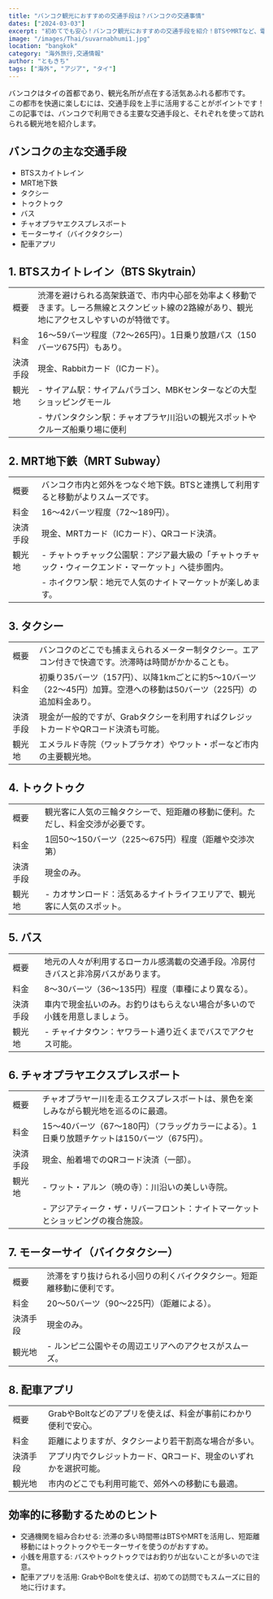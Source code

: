 ```yaml
---
title: "バンコク観光におすすめの交通手段は？バンコクの交通事情"
dates: ["2024-03-03"]
excerpt: "初めてでも安心！バンコク観光におすすめの交通手段を紹介！BTSやMRTなど、電車での移動が快適で効率的。タクシーやトゥクトゥクも魅力的!バスやチャオプラヤエクスプレスボートで現地の雰囲気を味わうのもおすすめです。それぞれの料金や特徴を詳しく解説し、観光スポットとの組み合わせ方もご紹介します。"
image: "/images/Thai/suvarnabhumi1.jpg"
location: "bangkok"
category: "海外旅行,交通情報"
author: "ともきち"
tags: ["海外", "アジア", "タイ"]
---
```


バンコクはタイの首都であり、観光名所が点在する活気あふれる都市です。  
この都市を快適に楽しむには、交通手段を上手に活用することがポイントです！  
この記事では、バンコクで利用できる主要な交通手段と、それぞれを使って訪れられる観光地を紹介します。

## バンコクの主な交通手段

- BTSスカイトレイン
- MRT地下鉄
- タクシー
- トゥクトゥク
- バス
- チャオプラヤエクスプレスボート
- モーターサイ（バイクタクシー）
- 配車アプリ

## 1. BTSスカイトレイン（BTS Skytrain）

|          |                                                                                                                                               |
| -------- | --------------------------------------------------------------------------------------------------------------------------------------------- |
| 概要     | 渋滞を避けられる高架鉄道で、市内中心部を効率よく移動できます。しーろ無線とスクンビット線の2路線があり、観光地にアクセスしやすいのが特徴です。 |
| 料金     | 16～59バーツ程度（72～265円）。1日乗り放題パス（150バーツ675円）もあり。                                                                      |
| 決済手段 | 現金、Rabbitカード（ICカード）。                                                                                                              |
| 観光地   | - サイアム駅：サイアムパラゴン、MBKセンターなどの大型ショッピングモール                                                                       |
|          | - サパンタクシン駅：チャオプラヤ川沿いの観光スポットやクルーズ船乗り場に便利                                                                  |

## 2. MRT地下鉄（MRT Subway）

|          |                                                                                                      |
| -------- | ---------------------------------------------------------------------------------------------------- |
| 概要     | バンコク市内と郊外をつなぐ地下鉄。BTSと連携して利用すると移動がよりスムーズです。                    |
| 料金     | 16～42バーツ程度（72～189円）。                                                                      |
| 決済手段 | 現金、MRTカード（ICカード）、QRコード決済。                                                          |
| 観光地   | - チャトゥチャック公園駅：アジア最大級の「チャトゥチャック・ウィークエンド・マーケット」へ徒歩圏内。 |
|          | - ホイクワン駅：地元で人気のナイトマーケットが楽しめます。                                           |

## 3. タクシー

|          |                                                                                                                      |
| -------- | -------------------------------------------------------------------------------------------------------------------- |
| 概要     | バンコクのどこでも捕まえられるメーター制タクシー。エアコン付きで快適です。渋滞時は時間がかかることも。               |
| 料金     | 初乗り35バーツ（157円）、以降1kmごとに約5～10バーツ（22～45円）加算。空港への移動は50バーツ（225円）の追加料金あり。 |
| 決済手段 | 現金が一般的ですが、Grabタクシーを利用すればクレジットカードやQRコード決済も可能。                                   |
| 観光地   | エメラルド寺院（ワットプラケオ）やワット・ポーなど市内の主要観光地。                                                 |

## 4. トゥクトゥク

|          |                                                                                |
| -------- | ------------------------------------------------------------------------------ |
| 概要     | 観光客に人気の三輪タクシーで、短距離の移動に便利。ただし、料金交渉が必要です。 |
| 料金     | 1回50～150バーツ（225～675円）程度（距離や交渉次第）                           |
| 決済手段 | 現金のみ。                                                                     |
| 観光地   | - カオサンロード：活気あるナイトライフエリアで、観光客に人気のスポット。       |

## 5. バス

|          |                                                                                    |
| -------- | ---------------------------------------------------------------------------------- |
| 概要     | 地元の人々が利用するローカル感満載の交通手段。冷房付きバスと非冷房バスがあります。 |
| 料金     | 8～30バーツ（36～135円）程度（車種により異なる）。                                 |
| 決済手段 | 車内で現金払いのみ。お釣りはもらえない場合が多いので小銭を用意しましょう。         |
| 観光地   | - チャイナタウン：ヤワラート通り近くまでバスでアクセス可能。                       |

## 6. チャオプラヤエクスプレスボート

|          |                                                                                              |
| -------- | -------------------------------------------------------------------------------------------- |
| 概要     | チャオプラヤー川を走るエクスプレスボートは、景色を楽しみながら観光地を巡るのに最適。         |
| 料金     | 15～40バーツ（67～180円）（フラッグカラーによる）。1日乗り放題チケットは150バーツ（675円）。 |
| 決済手段 | 現金、船着場でのQRコード決済（一部）。                                                       |
| 観光地   | - ワット・アルン（暁の寺）：川沿いの美しい寺院。                                             |
|          | - アジアティーク・ザ・リバーフロント：ナイトマーケットとショッピングの複合施設。             |

## 7. モーターサイ（バイクタクシー）

|          |                                                                        |
| -------- | ---------------------------------------------------------------------- |
| 概要     | 渋滞をすり抜けられる小回りの利くバイクタクシー。短距離移動に便利です。 |
| 料金     | 20～50バーツ（90～225円）（距離による）。                              |
| 決済手段 | 現金のみ。                                                             |
| 観光地   | - ルンピニ公園やその周辺エリアへのアクセスがスムーズ。                 |

## 8. 配車アプリ

|          |                                                                  |
| -------- | ---------------------------------------------------------------- |
| 概要     | GrabやBoltなどのアプリを使えば、料金が事前にわかり便利で安心。   |
| 料金     | 距離によりますが、タクシーより若干割高な場合が多い。             |
| 決済手段 | アプリ内でクレジットカード、QRコード、現金のいずれかを選択可能。 |
| 観光地   | 市内のどこでも利用可能で、郊外への移動にも最適。                 |

## 効率的に移動するためのヒント

- 交通機関を組み合わせる: 渋滞の多い時間帯はBTSやMRTを活用し、短距離移動にはトゥクトゥクやモーターサイを使うのがおすすめ。
- 小銭を用意する: バスやトゥクトゥクではお釣りが出ないことが多いので注意。
- 配車アプリを活用: GrabやBoltを使えば、初めての訪問でもスムーズに目的地に行けます。
